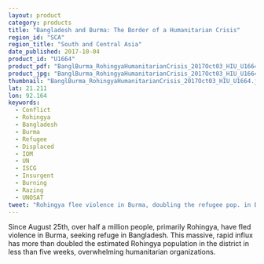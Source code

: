 ```yaml
---
layout: product
category: products
title: "Bangladesh and Burma: The Border of a Humanitarian Crisis"
region_id: "SCA"
region_title: "South and Central Asia"
date_published: 2017-10-04
product_id: "U1664"
product_pdf: "BanglBurma_RohingyaHumanitarianCrisis_2017Oct03_HIU_U1664.pdf"
product_jpg: "BanglBurma_RohingyaHumanitarianCrisis_2017Oct03_HIU_U1664.jpg"
thumbnail: "BanglBurma_RohingyaHumanitarianCrisis_2017Oct03_HIU_U1664.jpg"
lat: 21.211
lon: 92.164
keywords:
  - Conflict
  - Rohingya
  - Bangladesh
  - Burma
  - Refugee
  - Displaced
  - IOM
  - UN
  - ISCG
  - Insurgent
  - Burning
  - Razing
  - UNOSAT
tweet: "Rohingya flee violence in Burma, doubling the refugee pop. in Bangladesh since 25 Aug"
---
```

Since August 25th, over half a million people, primarily Rohingya, have fled violence in Burma, seeking refuge in Bangladesh. This massive, rapid influx has more than doubled the estimated Rohingya population in the district in less than five weeks, overwhelming humanitarian organizations.
